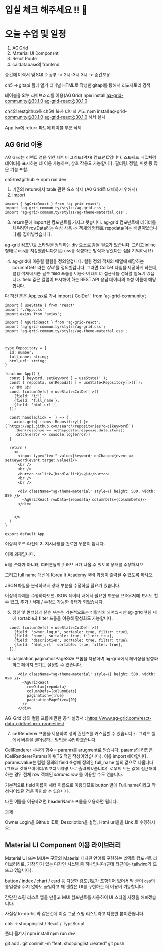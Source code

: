 # 입실 체크 해주세요 !! 💌

# 오늘 수업 및 일정
1. AG Grid
2. Material UI Component
3. React Router
4. cardatabase의 frontend

중간에 이력서 및 SQLD 공부 -> 2시~3시
3시 -> 중간포상

ch5 -> gitapi 폴더 열기
터미널
HTML로 작성한 gitapi를 통해서 리포지토리 검색

테이블을 외부 라이브러리를 이용(AG Grid)
npm install ag-grid-community@30.1.0 ag-grid-react@30.1.0

ch4의 restgithub를 ch5에 복사
터미널 켜고
npm install ag-grid-community@30.1.0 ag-grid-react@30.1.0
해서 설치

App.tsx에 return 파트에 테이블 부분 삭제

## AG Grid 이용
AG Grid는 리액트 앱을 위한 데이터 그리드(격자) 컴포넌트입니다.
스프레드 시트처럼 데이터를 표시하는 데 이용 가능하며, 상호 작용도 가능합니다.
필터링, 정렬, 피벗 등 많은 기능 포함.

ch5/restgithub -> npm run dev


1. 기존의 return에서 table 관련 요소 삭제 (AG Grid로 대체하기 위해서)
2. import
```tsx
import { AgGridReact } from 'ag-grid-react';
import 'ag-grid-community/styles/ag-grid.css';
import 'ag-grid-community/styles/ag-theme-material.css';
```
3. return문에 import한 컴포넌트를 가지고 왓습니다. ag-grid 컴포넌트에 데이터를 채우려면 rowData라는 속성 사용 -> 객체의 형태로 repodata(얘는 배열이었습니다)를 집어넣었습니다.

ag-grid 컴포넌트 스타일을 정의하는 div 요소로 감쌀 필요가 있습니다.
그리고 inline 형태로 css를 지정했습니다(기존 css를 작성하는 방식과 달랐다는 점을 기억하세요)

4. ag-grid에 이용될 컬럼을 정의할겁니다. 컬럼 정의 객체의 배열에 해당하는 columnDefs 라는 _상태_ 를 정의할겁니다. 그러면 ColDef 타입을 제공하게 되는데, 컬럼 객체에서는 필수 field 프롭을 이용하여 데이터 접근자를 정의할 필요가 있습니다. field 값은 컬럼이 표시해야 하는 REST API 응답 데이터의 속성 이름에 해당합니다.

다 하신 분은 App.tsx로 가서
import { ColDef } from 'ag-grid-community';

```tsx
import { useState } from 'react'
import './App.css'
import axios from 'axios';

import { AgGridReact } from 'ag-grid-react';
import 'ag-grid-community/styles/ag-grid.css';
import 'ag-grid-community/styles/ag-theme-material.css';



type Repository = {
  id: number;
  full_name: string; 
  html_url: string;
}

function App() {
  const [ keyword, setKeyword ] = useState('');
  const [ repodata, setRepodata ] = useState<Repository[]>([]);
  // 컬럼 정의
  const [columnDefs] = useState<ColDef[]>([
    {field: 'id'},
    {field: 'full_name'},
    {field: 'html_url'},
  ]);
  
  const handleClick = () => {
    axios.get<{ items: Repository[] }>(`https://api.github.com/search/repositories?q=${keyword}`)
    .then(response => setRepodata(response.data.items))
    .catch(error => console.log(error));
  }

  return (
    <>
      <input type="text" value={keyword} onChange={event => setKeyword(event.target.value)}/>
      <br />
      <br />
      <button onClick={handleClick}>검색</button>
      <br />
      <br />

      <div className="ag-theme-material" style={{ height: 500, width: 850 }}>
        <AgGridReact rowData={repodata} columnDefs={columnDefs}/>
      </div>


    </>
  )
}

export default App
```
이상의 코드 라인이 3. 지시사항을 완료한 부분이 됩니다.

이제 과제입니다.

id를 숫자가 아니라, 여러분들의 깃허브 id가 나올 수 있도록 
상태를 수정하시오.

그리고 full name 대신에 Korea It Academy 국비 과정이 출력될 수 있도록 하시오.

JSON 파일을 분석하셔서 상태 부분을 수정하실 필요가 있습니다.

이상의 과제를 수행하다보면 JSON 데이터 내에서 필요한 부분을 브라우저에 표시도 할 수 있고, 추가 / 삭제 / 수정도 가능한 상태가 되었습니다.

5. 정렬 및 필터링과 같은 부분은 기본적으로는 비활성화 되어있지만 ag-grid 컬럼 내에 sortable과 filter 프롭을 이용해 활성화도 가능합니다.
```tsx
  const [columnDefs] = useState<ColDef[]>([
    {field: 'owner.login', sortable: true, filter: true},
    {field: 'name', sortable: true, filter: true},
    {field: 'description', sortable: true, filter: true},
    {field: 'html_url', sortable: true, filter: true},
  ]);
```

6. pagination paginationPageSize 프롭을 이용하여 ag-grid에서 페이징을 활성화하고 페이지 크기도 설정할 수 있습니다.

```tsx
      <div className="ag-theme-material" style={{ height: 500, width: 850 }}>
        <AgGridReact 
          rowData={repodata} 
          columnDefs={columnDefs}
          pagination={true}
          paginationPageSize={10}
        />
      </div>
```

AG-Grid 상의 컬럼 프롭에 관한 공식 설명서 :
https://www.ag-grid.com/react-data-grid/column-properties/

7. cellRenderer 프롭을 이용하여 셀의 컨텐츠를 커스텀할 수 있습ㄴ디ㅏ. 그리드 셀에서 버튼을 렌더링하는 방법을 수업하겠습니다.

CellRenderer 내부의 함수는 params를 arugment로 받습니다. params의 타입은 ICellRendererParams이며(TS 적인 작성이었습니다), 이를 import 해야합니다.
params.value는 컬럼 정의의 field 속성에 정의된 full_name 셀의 값으로 나옵니다(그래서 깃허브아이디/리포지토리명 으로 출력되었습니다). 로우의 모든 값에 접근해야 하는 경우 전체 row 객체인 _params.row_ 를 이용할 수도 있습니다.

기본적으로 field 이름이 헤더 이름으로 이용되므로 button 열에 Full_name이라고 작성되어있던 점을 확인할 수 있습니다.

다른 이름을 이용하려면 headerName 프롭을 이용하면 됩니다.


과제

Owner Login을 Github ID로,
Description을 설명,
Html_url을을 Link
로 수정하시오.

## Material UI Component 이용 라이브러리

Material UI 또는 MUI는 구글의 Material 디자인 언어를 구현하는 리액트 컴포넌트 라이브러리로, 가장 인기 있는 디자인 시스템 중 하나입니다(근데 최근에는 tailwind가 또 뜨고 있습니다).

button / index / chart / card 등 다양한 컴포넌트가 포함되어 있어서 막 굳이 css의 통일성을 주지 않아도 균일하고 꽤 괜찮은 UI를 구현하는 데 이용이 가능합니다.

간단한 쇼핑 리스트 앱을 만들고 MUI 컴포넌트를 사용하여 UI 스타일 지정을 해보겠습니다.

사실상 to-do-list와 같은건데 이걸 그냥 쇼핑 리스트라고 이름만 붙이겠습니다.

ch5 -> shoppinglist / React / TypeScript

폴더 옮겨서 npm install
npm run dev

git add .
git commit -m "feat: shoppinglist created"
git push